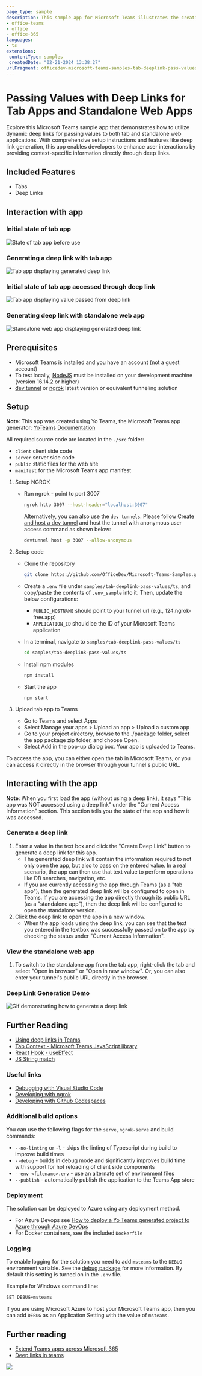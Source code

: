 ```yaml
---
page_type: sample
description: This sample app for Microsoft Teams illustrates the creation and usage of dynamic deep links to pass contextual values to tab and standalone web applications. It highlights the differences in link formatting and consumption based on the user’s access environment, enhancing navigation and data display capabilities.
- office-teams
- office
- office-365
languages:
- ts
extensions:
 contentType: samples
 createdDate: "02-21-2024 13:38:27"
urlFragment: officedev-microsoft-teams-samples-tab-deeplink-pass-values-ts
---
```


# Passing Values with Deep Links for Tab Apps and Standalone Web Apps

Explore this Microsoft Teams sample app that demonstrates how to utilize dynamic deep links for passing values to both tab and standalone web applications. With comprehensive setup instructions and features like deep link generation, this app enables developers to enhance user interactions by providing context-specific information directly through deep links.

 ## Included Features
* Tabs
* Deep Links

## Interaction with app
### Initial state of tab app
![State of tab app before use](images/tab_app_initial.png)

### Generating a deep link with tab app
![Tab app displaying generated deep link](images/tab_app_generated.png)

### Initial state of tab app accessed through deep link
![Tab app displaying value passed from deep link](images/tab_app_used.png)

### Generating deep link with standalone web app
![Standalone web app displaying generated deep link](images/standalone_generated.png)

## Prerequisites
- Microsoft Teams is installed and you have an account (not a guest account)
- To test locally, [NodeJS](https://nodejs.org/en/download/) must be installed on your development machine (version 16.14.2  or higher)
- [dev tunnel](https://learn.microsoft.com/en-us/azure/developer/dev-tunnels/get-started?tabs=windows) or [ngrok](https://ngrok.com/) latest version or equivalent tunneling solution

## Setup

**Note**: This app was created using Yo Teams, the Microsoft Teams app generator: [YoTeams Documentation](https://pnp.github.io/generator-teams/)

All required source code are located in the `./src` folder:

* `client` client side code
* `server` server side code
* `public` static files for the web site
* `manifest` for the Microsoft Teams app manifest

1. Setup NGROK
    - Run ngrok - point to port 3007

        ```bash
        ngrok http 3007 --host-header="localhost:3007"
        ```  

        Alternatively, you can also use the `dev tunnels`. Please follow [Create and host a dev tunnel](https://learn.microsoft.com/en-us/azure/developer/dev-tunnels/get-started?tabs=windows) and host the tunnel with anonymous user access command as shown below:

        ```bash
        devtunnel host -p 3007 --allow-anonymous
        ```

2. Setup code
    - Clone the repository

        ```bash
        git clone https://github.com/OfficeDev/Microsoft-Teams-Samples.git
        ```

    - Create a `.env` file under `samples/tab-deeplink-pass-values/ts`, and copy/paste the contents of `.env_sample` into it. Then, update the below configurations:
      - `PUBLIC_HOSTNAME` should point to your tunnel url (e.g., 124.ngrok-free.app)
      - `APPLICATION_ID` should be the ID of your Microsoft Teams application

    - In a terminal, navigate to `samples/tab-deeplink-pass-values/ts`

        ```bash
        cd samples/tab-deeplink-pass-values/ts
        ```

    - Install npm modules

        ```bash
        npm install
        ```

    - Start the app

        ```
        npm start
        ```

3. Upload tab app to Teams
    - Go to Teams and select Apps
    - Select Manage your apps > Upload an app > Upload a custom app
    - Go to your project directory, browse to the ./package folder, select the app package zip folder, and choose Open.
    - Select Add in the pop-up dialog box. Your app is uploaded to Teams.

To access the app, you can either open the tab in Microsoft Teams, or you can access it directly in the browser through your tunnel's public URL.

## Interacting with the app

**Note**: When you first load the app (without using a deep link), it says "This app was NOT accessed using a deep link" under the "Current Access Information" section. This section tells you the state of the app and how it was accessed.

### Generate a deep link
1. Enter a value in the text box and click the "Create Deep Link" button to generate a deep link for this app.
   - The generated deep link will contain the information required to not only open the app, but also to pass on the entered value. In a real scenario, the app can then use that text value to perform operations like DB searches, navigation, etc.
   - If you are currently accessing the app through Teams (as a "tab app"), then the generated deep link will be configured to open in Teams. If you are accessing the app directly through its public URL (as a "standalone app"), then the deep link will be configured to open the standalone version. 
2. Click the deep link to open the app in a new window.
    - When the app loads using the deep link, you can see that the text you entered in the textbox was successfully passed on to the app by checking the status under "Current Access Information".

### View the standalone web app
1. To switch to the standalone app from the tab app, right-click the tab and select "Open in browser" or "Open in new window". Or, you can also enter your tunnel's public URL directly in the browser.

### Deep Link Generation Demo

![Gif demonstrating how to generate a deep link](images/deepLinkSampleApp.gif)

## Further Reading
- [Using deep links in Teams](https://learn.microsoft.com/en-us/microsoftteams/platform/concepts/build-and-test/deep-link-application?tabs=teamsjs-v2)
- [Tab Context - Microsoft Teams JavaScript library](https://learn.microsoft.com/en-us/microsoftteams/platform/tabs/how-to/access-teams-context?tabs=Json-v2%2Cteamsjs-v2%2Cdefault#getting-context-by-using-the-microsoft-teams-javascript-library)
- [React Hook - useEffect](https://react.dev/reference/react/useEffect)
- [JS String match](https://developer.mozilla.org/en-US/docs/Web/JavaScript/Reference/Global_Objects/String/match)

### Useful links

* [Debugging with Visual Studio Code](https://github.com/pnp/generator-teams/blob/master/docs/docs/user-guide/vscode.md)
* [Developing with ngrok](https://github.com/pnp/generator-teams/blob/master/docs/docs/concepts/ngrok.md)
* [Developing with Github Codespaces](https://github.com/pnp/generator-teams/blob/master/docs/docs/user-guide/codespaces.md)

### Additional build options

You can use the following flags for the `serve`, `ngrok-serve` and build commands:

* `--no-linting` or `-l` - skips the linting of Typescript during build to improve build times
* `--debug` - builds in debug mode and significantly improves build time with support for hot reloading of client side components
* `--env <filename>.env` - use an alternate set of environment files
* `--publish` - automatically publish the application to the Teams App store

### Deployment

The solution can be deployed to Azure using any deployment method.

* For Azure Devops see [How to deploy a Yo Teams generated project to Azure through Azure DevOps](https://www.wictorwilen.se/blog/deploying-yo-teams-and-node-apps/)
* For Docker containers, see the included `Dockerfile`

### Logging

To enable logging for the solution you need to add `msteams` to the `DEBUG` environment variable. See the [debug package](https://www.npmjs.com/package/debug) for more information. By default this setting is turned on in the `.env` file.

Example for Windows command line:

``` bash
SET DEBUG=msteams
```

If you are using Microsoft Azure to host your Microsoft Teams app, then you can add `DEBUG` as an Application Setting with the value of `msteams`.

## Further reading

- [Extend Teams apps across Microsoft 365](https://learn.microsoft.com/en-us/microsoftteams/platform/m365-apps/overview)
- [Deep links in teams](https://learn.microsoft.com/microsoftteams/platform/concepts/build-and-test/deep-links)



<img src="https://pnptelemetry.azurewebsites.net/microsoft-teams-samples/samples/tab-deeplink-pass-values-ts" />
